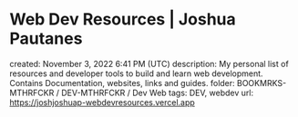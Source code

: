# Web Dev Resources | Joshua Pautanes

created: November 3, 2022 6:41 PM (UTC)
description: My personal list of resources and developer tools to build and learn web development. Contains Documentation, websites, links and guides.
folder: BOOKMRKS-MTHRFCKR / DEV-MTHRFCKR / Dev Web
tags: DEV, webdev
url: https://joshjoshuap-webdevresources.vercel.app